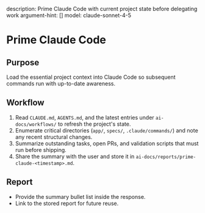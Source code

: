 description: Prime Claude Code with current project state before delegating work
argument-hint: []
model: claude-sonnet-4-5

# Prime Claude Code

## Purpose
Load the essential project context into Claude Code so subsequent commands run with up-to-date awareness.

## Workflow
1. Read `CLAUDE.md`, `AGENTS.md`, and the latest entries under `ai-docs/workflows/` to refresh the project's state.
2. Enumerate critical directories (`app/`, `specs/`, `.claude/commands/`) and note any recent structural changes.
3. Summarize outstanding tasks, open PRs, and validation scripts that must run before shipping.
4. Share the summary with the user and store it in `ai-docs/reports/prime-claude-<timestamp>.md`.

## Report
- Provide the summary bullet list inside the response.
- Link to the stored report for future reuse.
